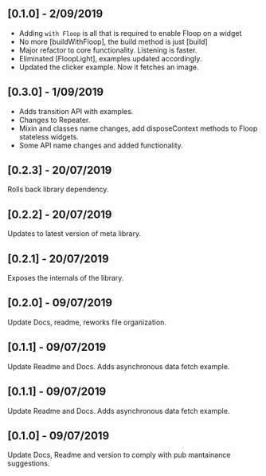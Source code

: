 ## [0.1.0] - 2/09/2019

- Adding `with Floop` is all that is required to enable Floop on a widget
- No more [buildWithFloop], the build method is just [build]
- Major refactor to core functionality. Listening is faster.
- Eliminated [FloopLight], examples updated accordingly.
- Updated the clicker example. Now it fetches an image.

## [0.3.0] - 1/09/2019

- Adds transition API with examples.
- Changes to Repeater.
- Mixin and classes name changes, add disposeContext methods to Floop stateless widgets.
- Some API name changes and added functionality.

## [0.2.3] - 20/07/2019

Rolls back library dependency.

## [0.2.2] - 20/07/2019

Updates to latest version of meta library.

## [0.2.1] - 20/07/2019

Exposes the internals of the library.

## [0.2.0] - 09/07/2019

Update Docs, readme, reworks file organization.

## [0.1.1] - 09/07/2019

Update Readme and Docs. Adds asynchronous data fetch example.

## [0.1.1] - 09/07/2019

Update Readme and Docs. Adds asynchronous data fetch example.

## [0.1.0] - 09/07/2019

Update Docs, Readme and version to comply with pub mantainance suggestions.
